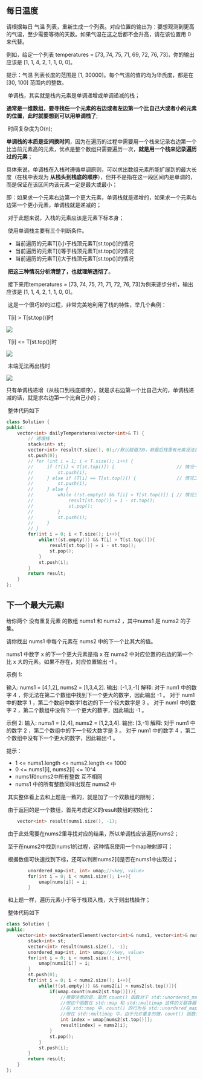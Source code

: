 ## 每日温度

请根据每日 气温 列表，重新生成一个列表。对应位置的输出为：要想观测到更高的气温，至少需要等待的天数。如果气温在这之后都不会升高，请在该位置用 0 来代替。

例如，给定一个列表 temperatures = [73, 74, 75, 71, 69, 72, 76, 73]，你的输出应该是 [1, 1, 4, 2, 1, 1, 0, 0]。

提示：气温 列表长度的范围是 [1, 30000]。每个气温的值的均为华氏度，都是在 [30, 100] 范围内的整数。

​	单调栈，其实就是栈内元素是单调递增或单调递减的栈；

​	**通常是一维数组，要寻找任一个元素的右边或者左边第一个比自己大或者小的元素的位置，此时就要想到可以用单调栈了**;

​	时间复杂度为O(n);

​	**单调栈的本质是空间换时间**，因为在遍历的过程中需要用一个栈来记录右边第一个比当前元素高的元素，优点是整个数组只需要遍历一次，**就是用一个栈来记录遍历过的元素**；

​	具体来说，单调栈在入栈时遵循单调原则，可以求出数组元素所能扩展到的最大长度（在栈中表现为 **从栈头到栈底的顺序**），但并不是指在这一段区间内是单调的，而是保证在该区间内该元素一定是最大或最小；

​	即：如果求一个元素右边第一个更大元素，单调栈就是递增的，如果求一个元素右边第一个更小元素，单调栈就是递减的；

​	对于此题来说，入栈的元素应该是元素下标本身；

​	使用单调栈主要有三个判断条件。

- 当前遍历的元素T[i]小于栈顶元素T[st.top()]的情况
- 当前遍历的元素T[i]等于栈顶元素T[st.top()]的情况
- 当前遍历的元素T[i]大于栈顶元素T[st.top()]的情况

​	**把这三种情况分析清楚了，也就理解透彻了**。

​	接下来用temperatures = [73, 74, 75, 71, 71, 72, 76, 73]为例来逐步分析，输出应该是 [1, 1, 4, 2, 1, 1, 0, 0]。

​	这是一个很巧妙的过程，非常完美地利用了栈的特性，举几个典例：

​	T[i] > T[st.top()]时

![](https://gitee.com/salinoia/image/raw/master/20210219124504299.jpg)

​	T[i] <= T[st.top()]时

![](https://gitee.com/salinoia/image/raw/master/20210219124633444.jpg)

​	末端无法再出栈时

![](https://gitee.com/salinoia/image/raw/master/20210219124957216.jpg)

​	只有单调栈递增（从栈口到栈底顺序），就是求右边第一个比自己大的，单调栈递减的话，就是求右边第一个比自己小的；

​	整体代码如下

```cpp
class Solution {
public:
    vector<int> dailyTemperatures(vector<int>& T) {
        // 递增栈
        stack<int> st;
        vector<int> result(T.size(), 0);//默认赋值为0，若最后栈里有元素没法操作，则默认为0
        st.push(0);
        // for (int i = 1; i < T.size(); i++) {
        //     if (T[i] < T[st.top()]) {                       // 情况一
        //         st.push(i);
        //     } else if (T[i] == T[st.top()]) {               // 情况二
        //         st.push(i);
        //     } else {
        //         while (!st.empty() && T[i] > T[st.top()]) { // 情况三
        //             result[st.top()] = i - st.top();
        //             st.pop();
        //         }
        //         st.push(i);
        //     }
        // }
        for(int i = 0; i < T.size(); i++){
            while(!(st.empty()) && T[i] > T[st.top()]){
                result[st.top()] = i - st.top();
                st.pop();
            }
            st.push(i);
        }
        return result;
    }
};
```

## 下一个最大元素Ⅰ

给你两个 没有重复元素 的数组 nums1 和 nums2 ，其中nums1 是 nums2 的子集。

请你找出 nums1 中每个元素在 nums2 中的下一个比其大的值。

nums1 中数字 x 的下一个更大元素是指 x 在 nums2 中对应位置的右边的第一个比 x 大的元素。如果不存在，对应位置输出 -1 。

示例 1:

输入: nums1 = [4,1,2], nums2 = [1,3,4,2].
输出: [-1,3,-1]
解释:
对于 num1 中的数字 4 ，你无法在第二个数组中找到下一个更大的数字，因此输出 -1 。
对于 num1 中的数字 1 ，第二个数组中数字1右边的下一个较大数字是 3 。
对于 num1 中的数字 2 ，第二个数组中没有下一个更大的数字，因此输出 -1 。

示例 2:
输入: nums1 = [2,4], nums2 = [1,2,3,4].
输出: [3,-1]
解释:
对于 num1 中的数字 2 ，第二个数组中的下一个较大数字是 3 。
对于 num1 中的数字 4 ，第二个数组中没有下一个更大的数字，因此输出-1 。

提示：

- 1 <= nums1.length <= nums2.length <= 1000
- 0 <= nums1[i], nums2[i] <= 10^4
- nums1和nums2中所有整数 互不相同
- nums1 中的所有整数同样出现在 nums2 中

​	其实整体看上去和上题是一致的，就是加了一个双数组的限制；

​	由于返回的是一个数组，首先考虑定义的result数组的初始化：

```cpp
	vector<int> result(nums1.size(), -1);
```

​	由于此处需要在nums2里寻找对应的结果，所以单调栈应该遍历nums2；

​	至于在nums2中找到nums1的过程，这种情况使用一个map映射即可；

​	根据数值可快速找到下标，还可以判断nums2[i]是否在nums1中出现过；

```cpp
        unordered_map<int, int> umap;//<key, value>
        for(int i = 0; i < nums1.size(); i++){
            umap[nums[i]] = i;
        }  
```

​	和上题一样，遍历元素小于等于栈顶入栈，大于则出栈操作；

​	整体代码如下

```cpp
class Solution {
public:
    vector<int> nextGreaterElement(vector<int>& nums1, vector<int>& nums2) {
        stack<int> st;
        vector<int> result(nums1.size(), -1);
        unordered_map<int, int> umap;//<key, value>
        for(int i = 0; i < nums1.size(); i++){
            umap[nums1[i]] = i;
        }   
        st.push(0);
        for(int i = 0; i < nums2.size(); i++){
            while(!(st.empty()) && nums2[i] > nums2[st.top()]){
                if(umap.count(nums2[st.top()])){
        			//需要注意的是，虽然 count() 函数对于 std::unordered_map 来说总是返回0或1;
                    //但这个函数在 std::map 和 std::multimap 这样的关联容器中是有区别的;
        			//在 std::map 中，count() 的行为与 std::unordered_map 相同(因为键也是唯一的);
                    //但在 std::multimap 中，由于允许重复的键，count() 函数会返回与给定键相关联的元素数量;
                    int index = umap[nums2[st.top()]];
                    result[index] = nums2[i];
                }
                st.pop();
            }
            st.push(i);
        }
        return result;
    }
};
```

